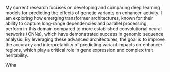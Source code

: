 My current research focuses on developing and comparing deep learning models for predicting the effects of genetic variants on enhancer activity. I am exploring how emerging transformer architectures, known for their ability to capture long-range dependencies and parallel processing, perform in this domain compared to more established convolutional neural networks (CNNs), which have demonstrated success in genomic sequence analysis. By leveraging these advanced architectures, the goal is to improve the accuracy and interpretability of predicting variant impacts on enhancer regions, which play a critical role in gene expression and complex trait heritability. 

Wtha
